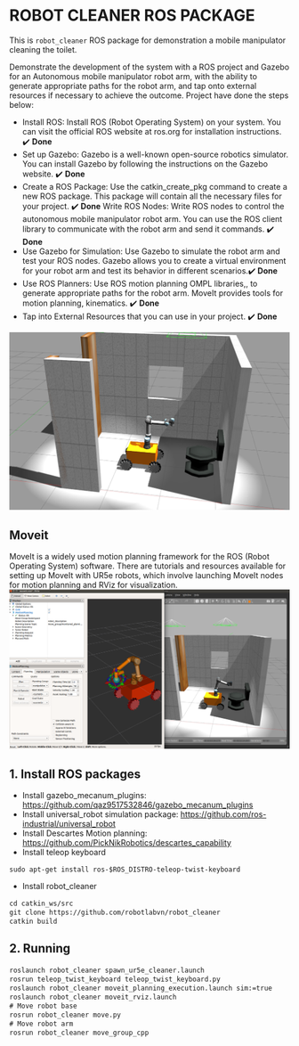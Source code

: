 # ROBOT CLEANER ROS PACKAGE

This is ``robot_cleaner`` ROS package for demonstration a mobile manipulator cleaning the toilet.

Demonstrate the development of the system with a ROS project and Gazebo for an Autonomous mobile manipulator robot arm, with the ability to generate appropriate paths for the robot arm, and tap onto external resources if necessary to achieve the outcome.
Project have done the steps below:
- Install ROS: Install ROS (Robot Operating System) on your system. You can visit the official ROS website at ros.org for installation instructions. :heavy_check_mark:  **Done**
- Set up Gazebo: Gazebo is a well-known open-source robotics simulator. You can install Gazebo by following the instructions on the Gazebo website. :heavy_check_mark:  **Done**
- Create a ROS Package: Use the catkin_create_pkg command to create a new ROS package. This package will contain all the necessary files for your project. :heavy_check_mark:  **Done**
Write ROS Nodes: Write ROS nodes to control the autonomous mobile manipulator robot arm. You can use the ROS client library to communicate with the robot arm and send it commands. :heavy_check_mark:  **Done**
- Use Gazebo for Simulation: Use Gazebo to simulate the robot arm and test your ROS nodes. Gazebo allows you to create a virtual environment for your robot arm and test its behavior in different scenarios.:heavy_check_mark:  **Done**
- Use ROS Planners: Use ROS motion planning OMPL libraries,, to generate appropriate paths for the robot arm. MoveIt provides tools for motion planning, kinematics. :heavy_check_mark:  **Done**
- Tap into External Resources that you can use in your project. :heavy_check_mark:  **Done**

![robot cleaner](./fig/robot_cleaner_01.png)

## Moveit
MoveIt is a widely used motion planning framework for the ROS (Robot Operating System) software. There are tutorials and resources available for setting up MoveIt with UR5e robots, which involve launching MoveIt nodes for motion planning and RViz for visualization.
![robot cleaner Moveit](./fig/robot_cleaner_2.png)

## 1. Install ROS packages
-  Install gazebo_mecanum_plugins: https://github.com/qaz9517532846/gazebo_mecanum_plugins
- Install universal_robot simulation package: https://github.com/ros-industrial/universal_robot
- Install Descartes Motion planning: https://github.com/PickNikRobotics/descartes_capability
- Install teleop keyboard 
```
sudo apt-get install ros-$ROS_DISTRO-teleop-twist-keyboard
```

- Install robot_cleaner
```
cd catkin_ws/src
git clone https://github.com/robotlabvn/robot_cleaner
catkin build
```

## 2. Running 
```
roslaunch robot_cleaner spawn_ur5e_cleaner.launch
rosrun teleop_twist_keyboard teleop_twist_keyboard.py 
roslaunch robot_cleaner moveit_planning_execution.launch sim:=true
roslaunch robot_cleaner moveit_rviz.launch
# Move robot base
rosrun robot_cleaner move.py
# Move robot arm
rosrun robot_cleaner move_group_cpp
```

